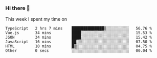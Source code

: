 ### Hi there 👋

<!--
**qiruohan/qiruohan** is a ✨ _special_ ✨ repository because its `README.md` (this file) appears on your GitHub profile.

Here are some ideas to get you started:

- 🔭 I’m currently working on ...
- 🌱 I’m currently learning ...
- 👯 I’m looking to collaborate on ...
- 🤔 I’m looking for help with ...
- 💬 Ask me about ...
- 📫 How to reach me: ...
- 😄 Pronouns: ...
- ⚡ Fun fact: ...
-->

This week I spent my time on 
<!--START_SECTION:waka-->

```text
TypeScript   2 hrs 7 mins    ██████████████▒░░░░░░░░░░   56.76 %
Vue.js       34 mins         ████░░░░░░░░░░░░░░░░░░░░░   15.53 %
JSON         34 mins         ████░░░░░░░░░░░░░░░░░░░░░   15.42 %
JavaScript   16 mins         ██░░░░░░░░░░░░░░░░░░░░░░░   07.50 %
HTML         10 mins         █▒░░░░░░░░░░░░░░░░░░░░░░░   04.75 %
Other        0 secs          ░░░░░░░░░░░░░░░░░░░░░░░░░   00.04 %
```

<!--END_SECTION:waka-->

